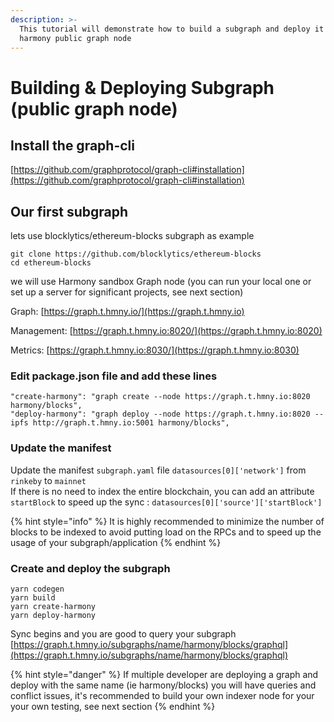 ```yaml
---
description: >-
  This tutorial will demonstrate how to build a subgraph and deploy it on
  harmony public graph node
---
```


# Building & Deploying Subgraph (public graph node)

## Install the graph-cli

[https://github.com/graphprotocol/graph-cli#installation](https://github.com/graphprotocol/graph-cli#installation)

## Our first subgraph

lets use blocklytics/ethereum-blocks subgraph as example

```
git clone https://github.com/blocklytics/ethereum-blocks
cd ethereum-blocks
```

we will use Harmony sandbox Graph node (you can run your local one or set up a server for significant projects, see next section)

Graph: [https://graph.t.hmny.io/](https://graph.t.hmny.io)

Management: [https://graph.t.hmny.io:8020/](https://graph.t.hmny.io:8020)

Metrics: [https://graph.t.hmny.io:8030/](https://graph.t.hmny.io:8030)

### Edit package.json file and add these lines

```
"create-harmony": "graph create --node https://graph.t.hmny.io:8020 harmony/blocks",
"deploy-harmony": "graph deploy --node https://graph.t.hmny.io:8020 --ipfs http://graph.t.hmny.io:5001 harmony/blocks",
```

### Update the manifest

Update the manifest `subgraph.yaml` file `datasources[0]['network']` from `rinkeby` to `mainnet`\
If there is no need to index the entire blockchain, you can add an attribute `startBlock` to speed up the sync : `datasources[0]['source']['startBlock']`

{% hint style="info" %}
It is highly recommended to minimize the number of blocks to be indexed to avoid putting load on the RPCs and to speed up the usage of your subgraph/application
{% endhint %}

### Create and deploy the subgraph

```
yarn codegen
yarn build
yarn create-harmony 
yarn deploy-harmony
```

Sync begins and you are good to query your subgraph [https://graph.t.hmny.io/subgraphs/name/harmony/blocks/graphql](https://graph.t.hmny.io/subgraphs/name/harmony/blocks/graphql)

{% hint style="danger" %}
If multiple developer are deploying a graph and deploy with the same name (ie harmony/blocks) you will have queries and conflict issues, it's recommended to build your own indexer node for your your own testing, see next section
{% endhint %}

